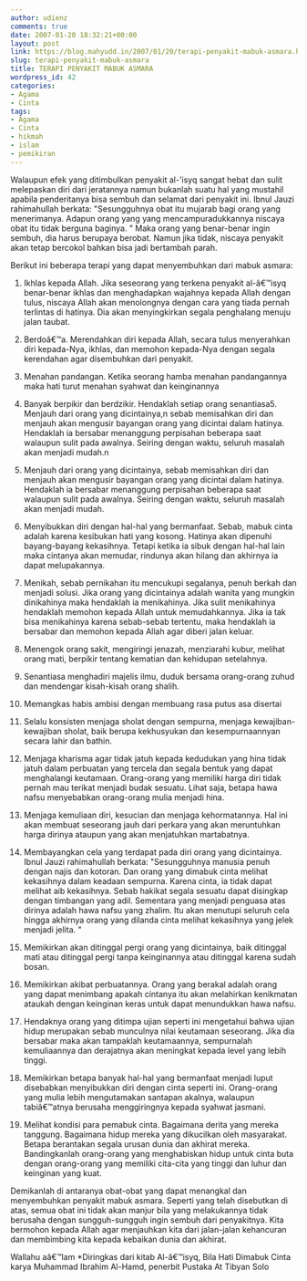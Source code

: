 ```yaml
---
author: udienz
comments: true
date: 2007-01-20 18:32:21+00:00
layout: post
link: https://blog.mahyudd.in/2007/01/20/terapi-penyakit-mabuk-asmara.html
slug: terapi-penyakit-mabuk-asmara
title: TERAPI PENYAKIT MABUK ASMARA
wordpress_id: 42
categories:
- Agama
- Cinta
tags:
- Agama
- Cinta
- hikmah
- islam
- pemikiran
---
```


Walaupun efek yang ditimbulkan penyakit al-'isyq sangat hebat dan sulit melepaskan diri dari jeratannya namun bukanlah suatu hal yang mustahil apabila penderitanya bisa sembuh dan selamat dari penyakit ini. Ibnul Jauzi rahimahullah berkata: "Sesungguhnya obat itu mujarab bagi orang yang menerimanya. Adapun orang yang yang mencampuradukkannya niscaya obat itu tidak berguna baginya. " Maka orang yang benar-benar ingin sembuh, dia harus berupaya berobat. Namun jika tidak, niscaya penyakit akan tetap bercokol bahkan bisa jadi bertambah parah.

Berikut ini beberapa terapi yang dapat menyembuhkan dari mabuk asmara:

1. Ikhlas kepada Allah.
Jika seseorang yang terkena penyakit al-â€™isyq benar-benar ikhlas dan menghadapkan wajahnya kepada Allah dengan tulus, niscaya Allah akan menolongnya dengan cara yang tiada pernah terlintas di hatinya. Dia akan menyingkirkan segala penghalang menuju jalan taubat.

2. Berdoâ€™a.
Merendahkan diri kepada Allah, secara tulus menyerahkan diri kepada-Nya, ikhlas, dan memohon kepada-Nya dengan segala kerendahan agar disembuhkan dari penyakit.

3. Menahan pandangan.
Ketika seorang hamba menahan pandangannya maka hati turut menahan syahwat dan keinginannya

4. Banyak berpikir dan berdzikir.
Hendaklah setiap orang senantiasa5. Menjauh dari orang yang dicintainya,n sebab memisahkan diri dan menjauh akan mengusir bayangan orang yang dicintai dalam hatinya. Hendaklah ia bersabar menanggung perpisahan beberapa saat walaupun sulit pada awalnya. Seiring dengan waktu, seluruh masalah akan menjadi mudah.n

5. Menjauh dari orang yang dicintainya,
sebab memisahkan diri dan menjauh akan mengusir bayangan orang yang dicintai dalam hatinya. Hendaklah ia bersabar menanggung perpisahan beberapa saat walaupun sulit pada awalnya. Seiring dengan waktu, seluruh masalah akan menjadi mudah.

6. Menyibukkan diri dengan hal-hal yang bermanfaat.
Sebab, mabuk cinta adalah karena kesibukan hati yang kosong. Hatinya akan dipenuhi bayang-bayang kekasihnya. Tetapi ketika ia sibuk dengan hal-hal lain maka cintanya akan memudar, rindunya akan hilang dan akhirnya ia dapat melupakannya.

7. Menikah,
sebab pernikahan itu mencukupi segalanya, penuh berkah dan menjadi solusi. Jika orang yang dicintainya adalah wanita yang mungkin dinikahinya maka hendaklah ia menikahinya. Jika sulit menikahinya hendaklah memohon kepada Allah untuk memudahkannya. Jika ia tak bisa menikahinya karena sebab-sebab tertentu, maka hendaklah ia bersabar dan memohon kepada Allah agar diberi jalan keluar.

8. Menengok orang sakit, mengiringi jenazah, menziarahi kubur, melihat orang mati, berpikir tentang kematian dan kehidupan setelahnya.

9. Senantiasa menghadiri majelis ilmu, duduk bersama orang-orang zuhud dan mendengar kisah-kisah orang shalih.

10. Memangkas habis ambisi dengan membuang rasa putus asa disertai

11. Selalu konsisten menjaga sholat dengan sempurna, menjaga
kewajiban-kewajiban sholat, baik berupa kekhusyukan dan kesempurnaannyan secara lahir dan bathin.

12. Menjaga kharisma agar tidak jatuh kepada kedudukan yang hina
tidak jatuh dalam perbuatan yang tercela dan segala bentuk yang dapat menghalangi keutamaan. Orang-orang yang memiliki harga diri tidak pernah mau terikat menjadi budak sesuatu. Lihat saja, betapa hawa nafsu menyebabkan orang-orang mulia menjadi hina.

13. Menjaga kemuliaan diri, kesucian dan menjaga kehormatannya.
Hal ini akan membuat seseorang jauh dari perkara yang akan meruntuhkan harga dirinya ataupun yang akan menjatuhkan martabatnya.

14. Membayangkan cela yang terdapat pada diri orang yang dicintainya.
Ibnul Jauzi rahimahullah berkata: "Sesungguhnya manusia penuh dengan najis dan kotoran. Dan orang yang dimabuk cinta melihat kekasihnya dalam keadaan sempurna. Karena cinta, ia tidak dapat melihat aib kekasihnya. Sebab hakikat segala sesuatu dapat disingkap dengan timbangan yang adil. Sementara yang menjadi penguasa atas dirinya adalah hawa nafsu yang zhalim. Itu akan menutupi seluruh cela hingga akhirnya orang yang dilanda cinta melihat kekasihnya yang jelek menjadi jelita. "

15. Memikirkan akan ditinggal pergi orang yang dicintainya, baik ditinggal mati atau ditinggal pergi tanpa keinginannya atau ditinggal karena sudah bosan.

16. Memikirkan akibat perbuatannya.
Orang yang berakal adalah orang yang dapat menimbang apakah cintanya itu akan melahirkan kenikmatan ataukah dengan keinginan keras untuk dapat menundukkan hawa nafsu.
17. Hendaknya orang yang ditimpa ujian seperti ini mengetahui bahwa ujian hidup merupakan sebab munculnya nilai keutamaan seseorang.
Jika dia bersabar maka akan tampaklah keutamaannya, sempurnalah kemuliaannya dan derajatnya akan meningkat kepada level yang lebih tinggi.

18. Memikirkan betapa banyak hal-hal yang bermanfaat menjadi luput disebabkan menyibukkan diri dengan cinta seperti ini.
Orang-orang yang mulia lebih mengutamakan santapan akalnya, walaupun tabiâ€™atnya berusaha menggiringnya kepada syahwat jasmani.

19. Melihat kondisi para pemabuk cinta.
Bagaimana derita yang mereka tanggung. Bagaimana hidup mereka yang dikucilkan oleh masyarakat. Betapa berantakan segala urusan dunia dan akhirat mereka. Bandingkanlah orang-orang yang menghabiskan hidup untuk cinta buta dengan orang-orang yang memiliki cita-cita yang tinggi dan luhur dan keinginan yang kuat.

Demikanlah di antaranya obat-obat yang dapat menangkal dan menyembuhkan penyakit mabuk asmara. Seperti yang telah disebutkan di atas, semua obat ini tidak akan manjur bila yang melakukannya tidak berusaha dengan sungguh-sungguh ingin sembuh dari penyakitnya. Kita bermohon kepada Allah agar menjauhkan kita dari jalan-jalan kehancuran dan membimbing kita kepada kebaikan dunia dan akhirat.

Wallahu aâ€™lam
*Diringkas dari kitab Al-â€™isyq, Bila Hati Dimabuk Cinta karya Muhammad
Ibrahim Al-Hamd, penerbit Pustaka At Tibyan Solo
